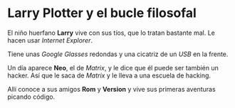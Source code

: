 # Larry Plotter y el bucle filosofal

El niño huerfano **Larry** vive con sus tíos, que lo tratan bastante mal. Le hacen usar *Internet Explorer*.

Tiene unas *Google Glasses* redondas y una cicatriz de un *USB* en la frente.


Un día aparece **Neo**, el de *Matrix*, y le dice que él puede ser también un hacker. Así que le saca de *Matrix* y le lleva a una escuela de hacking.

Allí conoce a sus amigos **Rom** y **Version** y vive sus primeras aventuras picando código.
